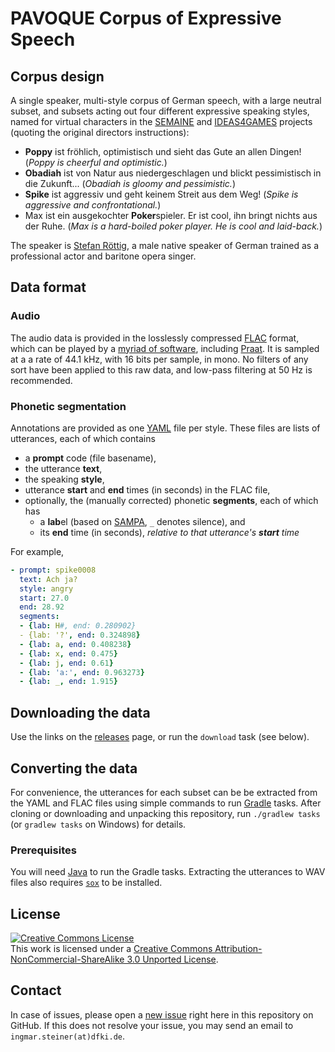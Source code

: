 # PAVOQUE Corpus of Expressive Speech

## Corpus design

A single speaker, multi-style corpus of German speech, with a large neutral subset, and subsets acting out four different expressive speaking styles, named for virtual characters in the [SEMAINE](http://www.semaine-project.eu/) and [IDEAS4GAMES](http://www.dfki.de/lt/iprojects/ideas4games.php) projects (quoting the original directors instructions):
- **Poppy** ist fröhlich, optimistisch und sieht das Gute an allen Dingen!
(*Poppy is cheerful and optimistic.*)
- **Obadiah** ist von Natur aus niedergeschlagen und blickt pessimistisch in die Zukunft...
(*Obadiah is gloomy and pessimistic.*)
- **Spike** ist aggressiv und geht keinem Streit aus dem Weg!
(*Spike is aggressive and confrontational.*)
- Max ist ein ausgekochter **Poker**spieler. Er ist cool, ihn bringt nichts aus der Ruhe.
(*Max is a hard-boiled poker player. He is cool and laid-back.*)

The speaker is [Stefan Röttig](http://stefan-roettig.de/), a male native speaker of German trained as a professional actor and baritone opera singer.

## Data format

### Audio

The audio data is provided in the losslessly compressed [FLAC](https://xiph.org/flac/) format, which can be played by a [myriad of software](https://xiph.org/flac/links.html#software), including [Praat](http://praat.org/).
It is sampled at a a rate of 44.1 kHz, with 16 bits per sample, in mono.
No filters of any sort have been applied to this raw data, and low-pass filtering at 50 Hz is recommended.

### Phonetic segmentation

Annotations are provided as one [YAML](http://yaml.org/) file per style.
These files are lists of utterances, each of which contains
- a **prompt** code (file basename),
- the utterance **text**,
- the speaking **style**,
- utterance **start** and **end** times (in seconds) in the FLAC file,
- optionally, the (manually corrected) phonetic **segments**, each of which has
    - a **lab**el (based on [SAMPA](http://www.phon.ucl.ac.uk/home/sampa/german.htm), `_` denotes silence), and
    - its **end** time (in seconds), _relative to that utterance's **start** time_

For example,
```yaml
- prompt: spike0008
  text: Ach ja?
  style: angry
  start: 27.0
  end: 28.92
  segments:
  - {lab: H#, end: 0.280902}
  - {lab: '?', end: 0.324898}
  - {lab: a, end: 0.408238}
  - {lab: x, end: 0.475}
  - {lab: j, end: 0.61}
  - {lab: 'a:', end: 0.963273}
  - {lab: _, end: 1.915}
```

## Downloading the data

Use the links on the [releases](../../releases) page, or run the `download` task (see below).

## Converting the data

For convenience, the utterances for each subset can be be extracted from the YAML and FLAC files using simple commands to run [Gradle](https://gradle.org/) tasks.
After cloning or downloading and unpacking this repository, run `./gradlew tasks` (or `gradlew tasks` on Windows) for details.

### Prerequisites

You will need [Java](https://www.java.com/) to run the Gradle tasks. Extracting the utterances to WAV files also requires [`sox`](http://sox.sourceforge.net/) to be installed.

## License

<a rel="license" href="http://creativecommons.org/licenses/by-nc-sa/3.0/">
  <img alt="Creative Commons License" style="border-width:0" src="http://i.creativecommons.org/l/by-nc-sa/3.0/88x31.png" />
</a>
<br />
This work is licensed under a <a rel="license" href="http://creativecommons.org/licenses/by-nc-sa/3.0/">Creative Commons Attribution-NonCommercial-ShareAlike 3.0 Unported License</a>.

## Contact

In case of issues, please open a [new issue](https://github.com/marytts/pavoque-data/issues/new) right here in this repository on GitHub.
If this does not resolve your issue, you may send an email to `ingmar.steiner(at)dfki.de`.
